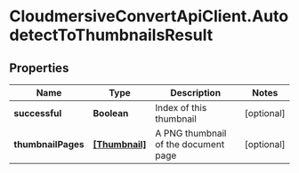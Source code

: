 # CloudmersiveConvertApiClient.AutodetectToThumbnailsResult

## Properties
Name | Type | Description | Notes
------------ | ------------- | ------------- | -------------
**successful** | **Boolean** | Index of this thumbnail | [optional] 
**thumbnailPages** | [**[Thumbnail]**](Thumbnail.md) | A PNG thumbnail of the document page | [optional] 


